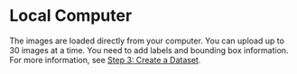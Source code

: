 # Local Computer<a name="cd-computer"></a>

The images are loaded directly from your computer\. You can upload up to 30 images at a time\. You need to add labels and bounding box information\. For more information, see [Step 3: Create a Dataset](gs-step-create-dataset.md)\.